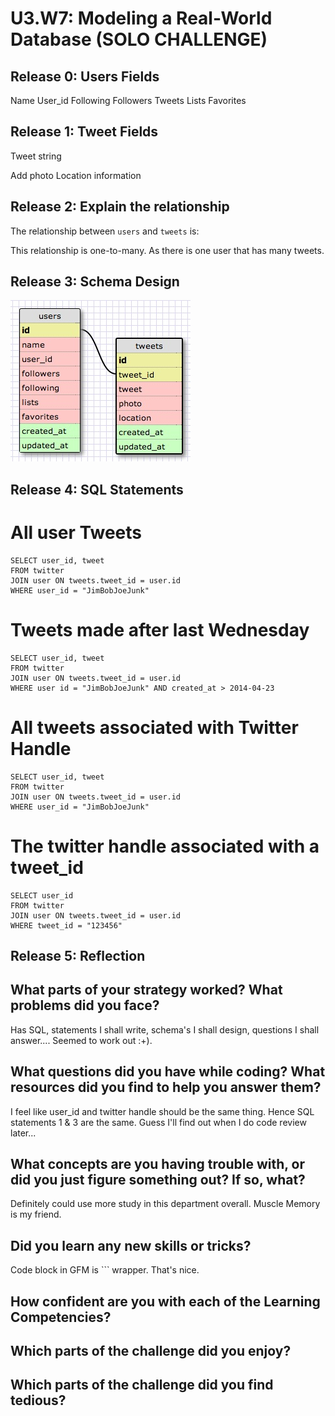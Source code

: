 # U3.W7: Modeling a Real-World Database (SOLO CHALLENGE)

## Release 0: Users Fields

Name
User_id
Following
Followers
Tweets
Lists
Favorites

## Release 1: Tweet Fields
<!-- Identify the fields Twitter uses to represent/display a tweet. What are you required or allowed to enter? -->Tweet string
Add photo
Location information

## Release 2: Explain the relationship
The relationship between `users` and `tweets` is: 
<!-- because... -->
This relationship is one-to-many. As there is one user that has many tweets.

## Release 3: Schema Design
<!-- Include your image (inline) of your schema -->
<img src="../IMGs/solo_schema.jpg">

## Release 4: SQL Statements
<!-- Include your SQL Statements. How can you make markdown files show blocks of code? -->

# All user Tweets

```
SELECT user_id, tweet 
FROM twitter
JOIN user ON tweets.tweet_id = user.id
WHERE user_id = "JimBobJoeJunk"
```

# Tweets made after last Wednesday

```
SELECT user_id, tweet 
FROM twitter
JOIN user ON tweets.tweet_id = user.id
WHERE user id = "JimBobJoeJunk" AND created_at > 2014-04-23
```

# All tweets associated with Twitter Handle

```
SELECT user_id, tweet 
FROM twitter
JOIN user ON tweets.tweet_id = user.id
WHERE user_id = "JimBobJoeJunk"
```

# The twitter handle associated with a tweet_id
```
SELECT user_id
FROM twitter
JOIN user ON tweets.tweet_id = user.id
WHERE tweet_id = "123456"
```

## Release 5: Reflection




## What parts of your strategy worked? What problems did you face?
Has SQL, statements I shall write, schema's I shall design, questions I shall answer.... Seemed to work out :+).

## What questions did you have while coding? What resources did you find to help you answer them?
I feel like user_id and twitter handle should be the same thing.
Hence SQL statements 1 & 3 are the same. Guess I'll find out when I do code review later...

## What concepts are you having trouble with, or did you just figure something out? If so, what?
Definitely could use more study in this department overall. Muscle Memory is my friend. 

## Did you learn any new skills or tricks?
Code block in GFM is ``` wrapper. That's nice.

## How confident are you with each of the Learning Competencies?

## Which parts of the challenge did you enjoy?

## Which parts of the challenge did you find tedious?
